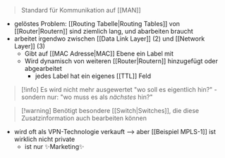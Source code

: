 > Standard für Kommunikation auf [[MAN]]

- gelöstes Problem: [[Routing Tabelle|Routing Tables]] von [[Router|Routern]] sind ziemlich lang, und abarbeiten braucht
- arbeitet irgendwo zwischen [[Data Link Layer]] (2) und [[Network Layer]] (3)
	- Gibt auf [[MAC Adresse|MAC]] Ebene ein Label mit
	- Wird dynamisch von weiteren [[Router|Routern]] hinzugefügt oder abgearbeitet
		- jedes Label hat ein eigenes [[TTL]] Feld

> [!info] Es wird nicht mehr ausgewertet "wo soll es eigentlich hin?" - sondern nur: "wo muss es als _nächstes_ hin?"

> [!warning] Benötigt besondere [[Switch|Switches]], die diese Zusatzinformation auch bearbeiten können

- wird oft als VPN-Technologie verkauft --> aber [[Beispiel MPLS-1]] ist wirklich nicht private 
	- ist nur ✨Marketing✨
